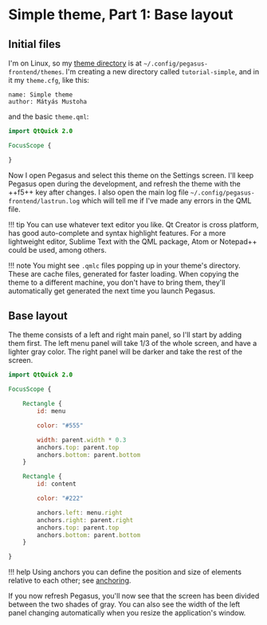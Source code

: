 # Simple theme, Part 1: Base layout

## Initial files

I'm on Linux, so my [theme directory](overview.md) is at `~/.config/pegasus-frontend/themes`. I'm creating a new directory called `tutorial-simple`, and in it my `theme.cfg`, like this:

```control
name: Simple theme
author: Mátyás Mustoha
```

and the basic `theme.qml`:

```qml
import QtQuick 2.0

FocusScope {

}
```

Now I open Pegasus and select this theme on the Settings screen. I'll keep Pegasus open during the development, and refresh the theme with the ++f5++ key after changes. I also open the main log file `~/.config/pegasus-frontend/lastrun.log` which will tell me if I've made any errors in the QML file.

!!! tip
    You can use whatever text editor you like. Qt Creator is cross platform, has good auto-complete and syntax highlight features. For a more lightweight editor, Sublime Text with the QML package, Atom or Notepad++ could be used, among others.

!!! note
    You might see `.qmlc` files popping up in your theme's directory. These are cache files, generated for faster loading. When copying the theme to a different machine, you don't have to bring them, they'll automatically get generated the next time you launch Pegasus.


## Base layout

The theme consists of a left and right main panel, so I'll start by adding them first. The left menu panel will take 1/3 of the whole screen, and have a lighter gray color. The right panel will be darker and take the rest of the screen.

```qml
import QtQuick 2.0

FocusScope {

    Rectangle {
        id: menu

        color: "#555"

        width: parent.width * 0.3
        anchors.top: parent.top
        anchors.bottom: parent.bottom
    }

    Rectangle {
        id: content

        color: "#222"

        anchors.left: menu.right
        anchors.right: parent.right
        anchors.top: parent.top
        anchors.bottom: parent.bottom
    }

}
```

!!! help
    Using anchors you can define the position and size of elements relative to each other; see [anchoring](qml-tutorials.md).

If you now refresh Pegasus, you'll now see that the screen has been divided between the two shades of gray. You can also see the width of the left panel changing automatically when you resize the application's window.
